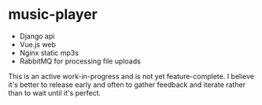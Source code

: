 # music-player
* Django api
* Vue.js web
* Nginx static mp3s
* RabbitMQ for processing file uploads

This is an active work-in-progress and is not yet feature-complete. I believe it's better to release early and often to gather feedback and iterate rather than to wait until it's perfect.